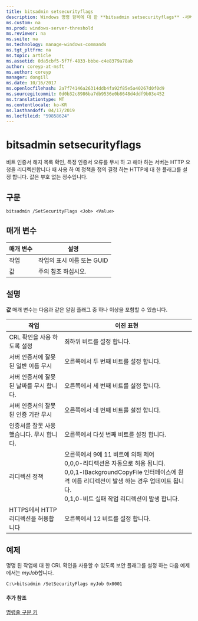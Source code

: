 ```yaml
---
title: bitsadmin setsecurityflags
description: Windows 명령 항목에 대 한 **bitsadmin setsecurityflags** -서버를 결정 하는 경우 비트 인증서 해지 목록 확인, 특정 인증서 오류를 무시를 사용 하 여 정책을 정의 하는 HTTP에 대 한 플래그 집합 HTTP 요청을 리디렉션합니다.
ms.custom: na
ms.prod: windows-server-threshold
ms.reviewer: na
ms.suite: na
ms.technology: manage-windows-commands
ms.tgt_pltfrm: na
ms.topic: article
ms.assetid: 0da5cbf5-5f7f-4833-bbbe-c4e8379a78ab
author: coreyp-at-msft
ms.author: coreyp
manager: dongill
ms.date: 10/16/2017
ms.openlocfilehash: 2a7f74146a26314ddb4fa92f85e5a40267d0f0d9
ms.sourcegitcommit: 0d0b32c8986ba7db9536e0b8648d4ddf9b03e452
ms.translationtype: MT
ms.contentlocale: ko-KR
ms.lasthandoff: 04/17/2019
ms.locfileid: "59858624"
---
```

# <a name="bitsadmin-setsecurityflags"></a>bitsadmin setsecurityflags



비트 인증서 해지 목록 확인, 특정 인증서 오류를 무시 하 고 해야 하는 서버는 HTTP 요청을 리디렉션합니다 때 사용 하 여 정책을 정의 결정 하는 HTTP에 대 한 플래그를 설정 합니다. 값은 부호 없는 정수입니다.

## <a name="syntax"></a>구문

```
bitsadmin /SetSecurityFlags <Job> <Value>
```

## <a name="parameters"></a>매개 변수

|매개 변수|설명|
|---------|-----------|
|작업|작업의 표시 이름 또는 GUID|
|값|주의 참조 하십시오.|

## <a name="remarks"></a>설명

**값** 매개 변수는 다음과 같은 알림 플래그 중 하나 이상을 포함할 수 있습니다.

|작업|이진 표현|
|------|---------------------|
|CRL 확인을 사용 하도록 설정|최하위 비트를 설정 합니다.|
|서버 인증서에 잘못 된 일반 이름 무시|오른쪽에서 두 번째 비트를 설정 합니다.|
|서버 인증서에 잘못 된 날짜를 무시 합니다.|오른쪽에서 세 번째 비트를 설정 합니다.|
|서버 인증서의 잘못 된 인증 기관 무시|오른쪽에서 네 번째 비트를 설정 합니다.|
|인증서를 잘못 사용 했습니다. 무시 합니다.|오른쪽에서 다섯 번째 비트를 설정 합니다.|
|리디렉션 정책|오른쪽에서 9에 11 비트에 의해 제어</br>0,0,0-리디렉션은 자동으로 허용 됩니다.</br>0,0,1-IBackgroundCopyFile 인터페이스에 원격 이름 리디렉션이 발생 하는 경우 업데이트 됩니다.</br>0,1,0-비트 실패 작업 리디렉션이 발생 합니다.|
|HTTPS에서 HTTP 리디렉션을 허용합니다|오른쪽에서 12 비트를 설정 합니다.|

## <a name="BKMK_examples"></a>예제

명명 된 작업에 대 한 CRL 확인을 사용할 수 있도록 보안 플래그를 설정 하는 다음 예제에서는 *myJob*합니다.
```
C:\>bitsadmin /SetSecurityFlags myJob 0x0001
```

#### <a name="additional-references"></a>추가 참조

[명령줄 구문 키](command-line-syntax-key.md)